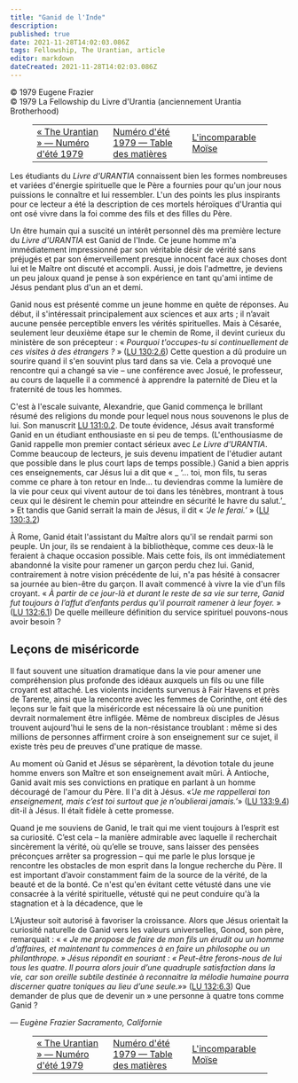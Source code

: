 ```yaml
---
title: "Ganid de l'Inde"
description: 
published: true
date: 2021-11-28T14:02:03.086Z
tags: Fellowship, The Urantian, article
editor: markdown
dateCreated: 2021-11-28T14:02:03.086Z
---
```


<p class="v-card v-sheet theme--light grey lighten-3 px-2">© 1979 Eugene Frazier<br>© 1979 La Fellowship du Livre d'Urantia (anciennement Urantia Brotherhood)</p>
<figure class="table chapter-navigator">
  <table>
    <tbody>
      <tr>
        <td>
        <a href="/fr/article/The_Urantian/The_Urantian_1979_07">
          <span class="mdi mdi-arrow-left-drop-circle"></span><span class="pl-2">« The Urantian » — Numéro d'été 1979</span>
        </a>
        </td>
        <td>
        <a href="/fr/index/articles_the_urantian#numéro-d'été-1979">
          <span class="mdi mdi-book-open-variant"></span><span class="pl-2">Numéro d'été 1979 — Table des matières</span>
        </a>
        </td>
        <td>
        <a href="/fr/article/Charles_Laurence_Olivea/The_Matchless_Moses">
          <span class="pr-2">L'incomparable Moïse</span><span class="mdi mdi-arrow-right-drop-circle"></span>
        </a>
        </td>
      </tr>
    </tbody>
  </table>
</figure>



Les étudiants du _Livre d'URANTIA_ connaissent bien les formes nombreuses et variées d'énergie spirituelle que le Père a fournies pour qu'un jour nous puissions le connaître et lui ressembler. L'un des points les plus inspirants pour ce lecteur a été la description de ces mortels héroïques d'Urantia qui ont osé vivre dans la foi comme des fils et des filles du Père.

Un être humain qui a suscité un intérêt personnel dès ma première lecture du _Livre d'URANTIA_ est Ganid de l'Inde. Ce jeune homme m'a immédiatement impressionné par son véritable désir de vérité sans préjugés et par son émerveillement presque innocent face aux choses dont lui et le Maître ont discuté et accompli. Aussi, je dois l'admettre, je deviens un peu jaloux quand je pense à son expérience en tant qu'ami intime de Jésus pendant plus d'un an et demi.

Ganid nous est présenté comme un jeune homme en quête de réponses. Au début, il s'intéressait principalement aux sciences et aux arts ; il n’avait aucune pensée perceptible envers les vérités spirituelles. Mais à Césarée, seulement leur deuxième étape sur le chemin de Rome, il devint curieux du ministère de son précepteur : « _Pourquoi t'occupes-tu si continuellement de ces visites à des étrangers ?_ » ([LU 130:2.6](/fr/The_Urantia_Book/130#p2_6)) Cette question a dû produire un sourire quand il s'en souvint plus tard dans sa vie. Cela a provoqué une rencontre qui a changé sa vie – une conférence avec Josué, le professeur, au cours de laquelle il a commencé à apprendre la paternité de Dieu et la fraternité de tous les hommes.

C'est à l'escale suivante, Alexandrie, que Ganid commença le brillant résumé des religions du monde pour lequel nous nous souvenons le plus de lui. Son manuscrit [LU 131:0.2](/fr/The_Urantia_Book/131#p0_2). De toute évidence, Jésus avait transformé Ganid en un étudiant enthousiaste en si peu de temps. (L'enthousiasme de Ganid rappelle mon premier contact sérieux avec _Le Livre d'URANTIA_. Comme beaucoup de lecteurs, je suis devenu impatient de l'étudier autant que possible dans le plus court laps de temps possible.) Ganid a bien appris ces enseignements, car Jésus lui a dit que « _ ‘... toi, mon fils, tu seras comme ce phare à ton retour en Inde... tu deviendras comme la lumière de la vie pour ceux qui vivent autour de toi dans les ténèbres, montrant à tous ceux qui le désirent le chemin pour atteindre en sécurité le havre du salut.’_ » Et tandis que Ganid serrait la main de Jésus, il dit « _‘Je le ferai.’_ » ([LU 130:3.2](/fr/The_Urantia_Book/130#p3_2))

À Rome, Ganid était l'assistant du Maître alors qu'il se rendait parmi son peuple. Un jour, ils se rendaient à la bibliothèque, comme ces deux-là le feraient à chaque occasion possible. Mais cette fois, ils ont immédiatement abandonné la visite pour ramener un garçon perdu chez lui. Ganid, contrairement à notre vision précédente de lui, n'a pas hésité à consacrer sa journée au bien-être du garçon. Il avait commencé à vivre la vie d'un fils croyant. « _À partir de ce jour-là et durant le reste de sa vie sur terre, Ganid fut toujours à l’affut d’enfants perdus qu’il pourrait ramener à leur foyer._ » ([LU 132:6.1](/fr/The_Urantia_Book/132#p6_1)) De quelle meilleure définition du service spirituel pouvons-nous avoir besoin ?

## Leçons de miséricorde

Il faut souvent une situation dramatique dans la vie pour amener une compréhension plus profonde des idéaux auxquels un fils ou une fille croyant est attaché. Les violents incidents survenus à Fair Havens et près de Tarente, ainsi que la rencontre avec les femmes de Corinthe, ont été des leçons sur le fait que la miséricorde est nécessaire là où une punition devrait normalement être infligée. Même de nombreux disciples de Jésus trouvent aujourd'hui le sens de la non-résistance troublant : même si des millions de personnes affirment croire à son enseignement sur ce sujet, il existe très peu de preuves d'une pratique de masse.

Au moment où Ganid et Jésus se séparèrent, la dévotion totale du jeune homme envers son Maître et son enseignement avait mûri. À Antioche, Ganid avait mis ses convictions en pratique en parlant à un homme découragé de l'amour du Père. Il l'a dit à Jésus. «_‘Je me rappellerai ton enseignement, mais c’est toi surtout que je n’oublierai jamais.’_» ([LU 133:9.4](/fr/The_Urantia_Book/133#p9_4)) dit-il à Jésus. Il était fidèle à cette promesse.

Quand je me souviens de Ganid, le trait qui me vient toujours à l’esprit est sa curiosité. C’est cela – la manière admirable avec laquelle il recherchait sincèrement la vérité, où qu’elle se trouve, sans laisser des pensées préconçues arrêter sa progression – qui me parle le plus lorsque je rencontre les obstacles de mon esprit dans la longue recherche du Père. Il est important d’avoir constamment faim de la source de la vérité, de la beauté et de la bonté. Ce n'est qu'en évitant cette vétusté dans une vie consacrée à la vérité spirituelle, vétusté qui ne peut conduire qu'à la stagnation et à la décadence, que le

L’Ajusteur soit autorisé à favoriser la croissance. Alors que Jésus orientait la curiosité naturelle de Ganid vers les valeurs universelles, Gonod, son père, remarquait : « _« Je me propose de faire de mon fils un érudit ou un homme d’affaires, et maintenant tu commences à en faire un philosophe ou un philanthrope. » Jésus répondit en souriant : « Peut-être ferons-nous de lui tous les quatre. Il pourra alors jouir d’une quadruple satisfaction dans la vie, car son oreille subtile destinée à reconnaitre la mélodie humaine pourra discerner quatre toniques au lieu d’une seule.»_»  ([LU 132:6.3](/fr/The_Urantia_Book/132#p6_3)) Que demander de plus que de devenir un  » une personne à quatre tons comme Ganid ?

— _Eugène Frazier_
_Sacramento, Californie_



<figure class="table chapter-navigator">
  <table>
    <tbody>
      <tr>
        <td>
        <a href="/fr/article/The_Urantian/The_Urantian_1979_07">
          <span class="mdi mdi-arrow-left-drop-circle"></span><span class="pl-2">« The Urantian » — Numéro d'été 1979</span>
        </a>
        </td>
        <td>
        <a href="/fr/index/articles_the_urantian#numéro-d'été-1979">
          <span class="mdi mdi-book-open-variant"></span><span class="pl-2">Numéro d'été 1979 — Table des matières</span>
        </a>
        </td>
        <td>
        <a href="/fr/article/Charles_Laurence_Olivea/The_Matchless_Moses">
          <span class="pr-2">L'incomparable Moïse</span><span class="mdi mdi-arrow-right-drop-circle"></span>
        </a>
        </td>
      </tr>
    </tbody>
  </table>
</figure>
